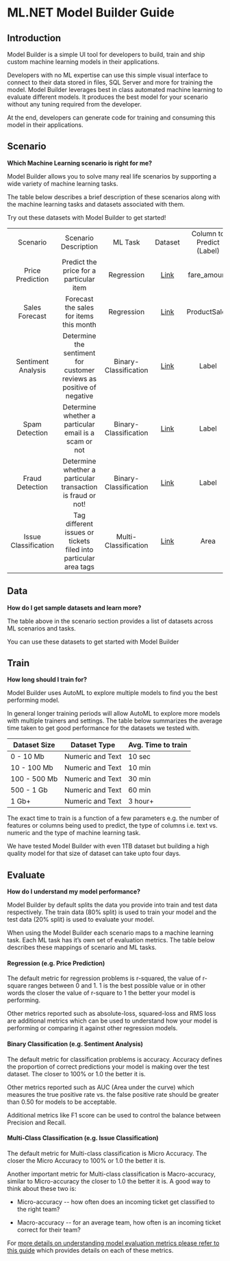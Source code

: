 # ML.NET Model Builder Guide 

## Introduction

Model Builder is a simple UI tool for developers to build, train and ship custom machine learning models in their applications. 

Developers with no ML expertise can use this simple visual interface to connect to their data stored in files, SQL Server and more for training the model.
Model Builder leverages best in class automated machine learning to evaluate different models. It produces the best model for your scenario without any tuning required from the developer.

At the end, developers can generate code for training and consuming this model in their applications.

## Scenario 

**Which Machine Learning scenario is right for me?**

Model Builder allows you to solve many real life scenarios by supporting a wide variety of machine learning tasks. 

The table below describes a brief description of these scenarios along with the machine learning tasks and datasets associated with them. 

Try out these datasets with Model Builder to get started! 

<table align="middle" width=100%> 
  <tr>
    <td align="middle"> Scenario
    </td>
    <td align="middle"> Scenario Description 
    </td>
    <td align="middle"> ML Task 
    </td>
    <td align="middle"> Dataset 
    </td>
    <td align="middle"> Column to Predict (Label)
    </td>
  </tr>
  <tr>
    <td align="middle">
    Price Prediction   
    </td>
    <td align="middle">
    Predict the price for a particular item           
    </td>
    <td align="middle">
    Regression    
    </td>
    <td align="middle">
      <a href="https://github.com/dotnet/machinelearning-samples/blob/master/datasets/taxi-fare-train.csv">Link</a>
    </td>
    <td align="middle">
    fare_amount  
    </td>
  </tr> 
  <tr>
    <td align="middle">
    Sales Forecast   
    </td>
    <td align="middle">
    Forecast the sales for items this month          
    </td>
    <td align="middle">
    Regression    
    </td>
    <td align="middle">
      <a href="https://github.com/dotnet/machinelearning-samples/blob/master/samples/csharp/getting-started/AnomalyDetection_Sales/SpikeDetection/Data/product-sales.csv">Link</a>
    </td>
    <td align="middle">
    ProductSales
    </td>
  </tr> 
    <tr>
    <td align="middle">
    Sentiment Analysis  
    </td>
    <td align="middle">
    Determine the sentiment for customer reviews as positive of negative        
    </td>
    <td align="middle">
    Binary-Classification 
    </td>
    <td align="middle">
      <a href="https://github.com/dotnet/machinelearning-samples/blob/master/samples/csharp/getting-started/BinaryClassification_SentimentAnalysis/SentimentAnalysis/Data/wikiDetoxAnnotated40kRows.tsv">Link</a>
    </td>
    <td align="middle">
    Label
    </td>
  </tr> 
  <tr>
    <td align="middle">
   Spam Detection 
    </td>
    <td align="middle">
    Determine whether a particular email is a scam or not          
    </td>
    <td align="middle">
    Binary-Classification 
    </td>
    <td align="middle">
      <a href="https://archive.ics.uci.edu/ml/machine-learning-databases/00228/smsspamcollection.zip">Link</a>
    </td>
    <td align="middle">
    Label
    </td>
  </tr> 
    <tr>
    <td align="middle">
   Fraud Detection 
    </td>
    <td align="middle">
     Determine whether a particular transaction is fraud or not!         
    </td>
    <td align="middle">
    Binary-Classification 
    </td>
    <td align="middle">
      <a href="https://github.com/dotnet/machinelearning-samples/blob/master/samples/csharp/getting-started/BinaryClassification_CreditCardFraudDetection/CreditCardFraudDetection.Trainer/assets/input/creditcardfraud-dataset.zip">Link</a>
    </td>
    <td align="middle">
    Label
    </td>
  </tr> 
   <tr>
    <td align="middle">
  Issue Classification
    </td>
    <td align="middle">
   Tag different issues or tickets filed into particular area tags       
    </td>
    <td align="middle">
    Multi-Classification 
    </td>
    <td align="middle">
      <a href="https://github.com/dotnet/machinelearning-samples/blob/master/samples/csharp/end-to-end-apps/MulticlassClassification-GitHubLabeler/GitHubLabeler/Data/corefx-issues-train.tsv">Link</a>
    </td>
    <td align="middle">
    Area
    </td>
  </tr> 
 </table>
                     
## Data

**How do I get sample datasets and learn more?**

The table above in the scenario section provides a list of datasets across ML scenarios and tasks. 

You can use these datasets to get started with Model Builder
 

## Train

**How long should I train for?**

Model Builder uses AutoML to explore multiple models to find you the best performing model. 

In general longer training periods will allow AutoML to explore more models with multiple trainers and settings. The table below summarizes the average time taken to get good performance for the datasets we tested with. 

Dataset Size  | Dataset Type       | Avg. Time to train  
------------- | ------------------ | --------------
0 - 10 Mb     | Numeric and Text   | 10 sec
10 - 100 Mb   | Numeric and Text   | 10 min 
100 - 500 Mb  | Numeric and Text   | 30 min 
500 - 1 Gb    | Numeric and Text   | 60 min 
1 Gb+         | Numeric and Text   | 3 hour+ 

The exact time to train is a function of a few parameters e.g. the number of features or columns being used to predict, the type of columns i.e. text vs. numeric and the type of machine learning task. 

We have tested Model Builder with even 1TB dataset but building a high quality model for that size of dataset can take upto four days. 

## Evaluate 

**How do I understand my model performance?**

Model Builder by default splits the data you provide into train and test data respectively. The train data (80% split) is used to train your model and the test data (20% split) is used to evaluate your model. 

When using the Model Builder each scenario maps to a machine learning task. Each ML task has it’s own set of evaluation metrics. The table below describes these mappings of scenario and ML tasks. 

#### Regression (e.g. Price Prediction)

The default metric for regression problems is r-squared, the value of r-square ranges between 0 and 1. 1 is the best possible value or in other words the closer the value of r-square to 1 the better your model is performing. 

Other metrics reported such as absolute-loss, squared-loss and RMS loss are additional metrics which can be used to understand how your model is performing or comparing it against other regression models. 

#### Binary Classification (e.g. Sentiment Analysis)

The default metric for classification problems is accuracy. Accuracy defines the proportion of correct predictions your model is making over the test dataset. The closer to 100% or 1.0 the better it is. 

Other metrics reported such as AUC (Area under the curve) which measures the true positive rate vs. the false positive rate should be greater than 0.50 for models to be acceptable. 

Additional metrics like F1 score can be used to control the balance between Precision and Recall. 

#### Multi-Class Classification (e.g. Issue Classification) 
The default metric for Multi-class classification is Micro Accuracy. The closer the Micro Accuracy to 100% or 1.0 the better it is.  

Another important metric for Multi-class classification is Macro-accuracy, similar to Micro-accuracy the closer to 1.0 the better it is. A good way to think about these two is:

* Micro-accuracy -- how often does an incoming ticket get classified to the right team?

* Macro-accuracy -- for an average team, how often is an incoming ticket correct for their team?

For [more details on understanding model evaluation metrics please refer to this guide](https://aka.ms/mlnet-metrics) which provides details on each of these metrics.

